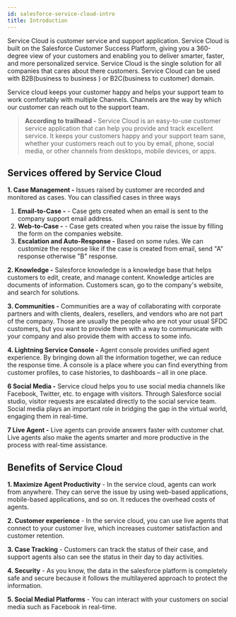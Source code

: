 ```yaml
---
id: salesforce-service-cloud-intro
title: Introduction
---
```


Service Cloud is customer service and support application. Service Cloud is built on the Salesforce Customer Success Platform, giving you a 360-degree view of your customers and enabling you to deliver smarter, faster, and more personalized service. Service Cloud is the single solution for all companies that cares about there customers. Service Cloud can be used with B2B(business to business ) or B2C(business to customer) domain.

Service cloud keeps your customer happy and helps your support team to work comfortably with multiple Channels. Channels are the way by which our customer can reach out to the support team.

> **According to trailhead -** Service Cloud is an easy-to-use customer service application that can help you provide and track excellent service. It keeps your customers happy and your support team sane, whether your customers reach out to you by email, phone, social media, or other channels from desktops, mobile devices, or apps.

## Services offered by Service Cloud

**1. Case Management -** Issues raised by customer are recorded and monitored as cases.
You can classified cases in three ways

1.  **Email-to-Case -** - Case gets created when an email is sent to the company support email address.
2.  **Web-to-Case -** - Case gets created when you raise the issue by filling the form on the companies website.
3.  **Escalation and Auto-Response -** Based on some rules. We can customize the response like if the case is created from email, send "A" response otherwise "B" response.

**2. Knowledge -** Salesforce knowledge is a knowledge base that helps customers to edit, create, and manage content. Knowledge articles are documents of information. Customers scan, go to the company's website, and search for solutions.

**3. Communities -** Communities are a way of collaborating with corporate partners and with clients, dealers, resellers, and vendors who are not part of the company. Those are usually the people who are not your usual SFDC customers, but you want to provide them with a way to communicate with your company and also provide them with access to some info.

**4. Lightning Service Console -** Agent console provides unified agent experience. By bringing down all the information together, we can reduce the response time. A console is a place where you can find everything from customer profiles, to case histories, to dashboards – all in one place.

**6 Social Media -** Service cloud helps you to use social media channels like Facebook, Twitter, etc. to engage with visitors. Through Salesforce social studio, visitor requests are escalated directly to the social service team. Social media plays an important role in bridging the gap in the virtual world, engaging them in real-time.

**7 Live Agent -** Live agents can provide answers faster with customer chat. Live agents also make the agents smarter and more productive in the process with real-time assistance.

## Benefits of Service Cloud

**1. Maximize Agent Productivity** - In the service cloud, agents can work from anywhere. They can serve the issue by using web-based applications, mobile-based applications, and so on. It reduces the overhead costs of agents.

**2. Customer experience** - In the service cloud, you can use live agents that connect to your customer live, which increases customer satisfaction and customer retention.

**3. Case Tracking** - Customers can track the status of their case, and support agents also can see the status in their day to day activities.

**4. Security** - As you know, the data in the salesforce platform is completely safe and secure because it follows the multilayered approach to protect the information.

**5. Social Medial Platforms** - You can interact with your customers on social media such as Facebook in real-time.
